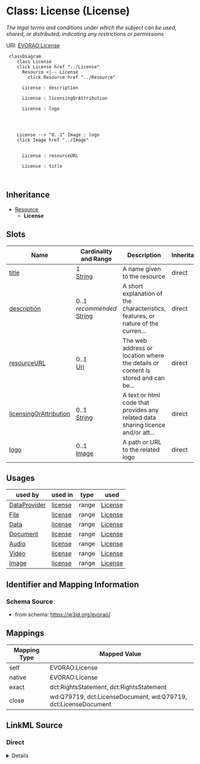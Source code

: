 

# Class: License (License) 


_The legal terms and conditions under which the subject can be used, shared, or distributed, indicating any restrictions or permissions_





URI: [EVORAO:License](https://w3id.org/evorao/License)






```mermaid
 classDiagram
    class License
    click License href "../License"
      Resource <|-- License
        click Resource href "../Resource"
      
      License : description
        
      License : licensingOrAttribution
        
      License : logo
        
          
    
    
    License --> "0..1" Image : logo
    click Image href "../Image"

        
      License : resourceURL
        
      License : title
        
      
```





## Inheritance
* [Resource](Resource.md)
    * **License**



## Slots

| Name | Cardinality and Range | Description | Inheritance |
| ---  | --- | --- | --- |
| [title](title.md) | 1 <br/> [String](String.md) | A name given to the resource | direct |
| [description](description.md) | 0..1 _recommended_ <br/> [String](String.md) | A short explanation of the characteristics, features, or nature of the curren... | direct |
| [resourceURL](resourceURL.md) | 0..1 <br/> [Uri](Uri.md) | The web address or location where the details or content is stored and can be... | direct |
| [licensingOrAttribution](licensingOrAttribution.md) | 0..1 <br/> [String](String.md) | A text or html code that provides any related data sharing licence and/or att... | direct |
| [logo](logo.md) | 0..1 <br/> [Image](Image.md) | A path or URL to the related logo | direct |





## Usages

| used by | used in | type | used |
| ---  | --- | --- | --- |
| [DataProvider](DataProvider.md) | [license](license.md) | range | [License](License.md) |
| [File](File.md) | [license](license.md) | range | [License](License.md) |
| [Data](Data.md) | [license](license.md) | range | [License](License.md) |
| [Document](Document.md) | [license](license.md) | range | [License](License.md) |
| [Audio](Audio.md) | [license](license.md) | range | [License](License.md) |
| [Video](Video.md) | [license](license.md) | range | [License](License.md) |
| [Image](Image.md) | [license](license.md) | range | [License](License.md) |






## Identifier and Mapping Information







### Schema Source


* from schema: https://w3id.org/evorao/




## Mappings

| Mapping Type | Mapped Value |
| ---  | ---  |
| self | EVORAO:License |
| native | EVORAO:License |
| exact | dct:RightsStatement, dct:RightsStatement |
| close | wd:Q79719, dct:LicenseDocument, wd:Q79719, dct:LicenseDocument |







## LinkML Source

<!-- TODO: investigate https://stackoverflow.com/questions/37606292/how-to-create-tabbed-code-blocks-in-mkdocs-or-sphinx -->

### Direct

<details>
```yaml
name: License
description: The legal terms and conditions under which the subject can be used, shared,
  or distributed, indicating any restrictions or permissions
title: License
from_schema: https://w3id.org/evorao/
exact_mappings:
- dct:RightsStatement
- dct:RightsStatement
close_mappings:
- wd:Q79719
- dct:LicenseDocument
- wd:Q79719
- dct:LicenseDocument
is_a: Resource
slots:
- title
- description
- resourceURL
- licensingOrAttribution
- logo
slot_usage:
  title:
    name: title
    description: A name given to the resource
    title: title
    comments:
    - 'The title of the item should be as short and descriptive as possible. E.g.
      for virus products it should basically be based on the following Pattern:

      ''Virus name'', ''virus host type'', ''collection year'', ''country of collection''
      ex ''suspected epidemiological origin'', ''genotype'', ''strain'', ''variant
      name or specific feature'
    close_mappings:
    - rdfs:label
    slot_uri: dct:title
    domain_of:
    - License
    - Dataset
    - DataService
    - Publication
    - Term
    - Certification
    range: string
    required: true
    multivalued: false
  description:
    name: description
    description: A short explanation of the characteristics, features, or nature of
      the current item
    title: description
    comments:
    - 'Describe this item in few lines. This description will serve as a summary to
      present the resource.

      '
    close_mappings:
    - schema:description
    slot_uri: dct:description
    domain_of:
    - License
    - Dataset
    - DataService
    - Term
    - PersonOrOrganization
    - File
    - ContactPoint
    - Certification
    range: string
    required: false
    recommended: true
    multivalued: false
  resourceURL:
    name: resourceURL
    description: The web address or location where the details or content is stored
      and can be accessed or downloaded.
    title: resource URL
    exact_mappings:
    - dct:license
    close_mappings:
    - schema:url
    domain_of:
    - License
    - Certification
    range: uri
    required: false
    multivalued: false
  licensingOrAttribution:
    name: licensingOrAttribution
    description: A text or html code that provides any related data sharing licence
      and/or attribution
    title: licensing or attribution
    exact_mappings:
    - dct:rights
    close_mappings:
    - schema:license
    domain_of:
    - License
    range: string
    required: false
    multivalued: false
  logo:
    name: logo
    description: A path or URL to the related logo
    title: logo
    domain_of:
    - License
    - PersonOrOrganization
    - Certification
    range: Image
    required: false
    multivalued: false

```
</details>

### Induced

<details>
```yaml
name: License
description: The legal terms and conditions under which the subject can be used, shared,
  or distributed, indicating any restrictions or permissions
title: License
from_schema: https://w3id.org/evorao/
exact_mappings:
- dct:RightsStatement
- dct:RightsStatement
close_mappings:
- wd:Q79719
- dct:LicenseDocument
- wd:Q79719
- dct:LicenseDocument
is_a: Resource
slot_usage:
  title:
    name: title
    description: A name given to the resource
    title: title
    comments:
    - 'The title of the item should be as short and descriptive as possible. E.g.
      for virus products it should basically be based on the following Pattern:

      ''Virus name'', ''virus host type'', ''collection year'', ''country of collection''
      ex ''suspected epidemiological origin'', ''genotype'', ''strain'', ''variant
      name or specific feature'
    close_mappings:
    - rdfs:label
    slot_uri: dct:title
    domain_of:
    - License
    - Dataset
    - DataService
    - Publication
    - Term
    - Certification
    range: string
    required: true
    multivalued: false
  description:
    name: description
    description: A short explanation of the characteristics, features, or nature of
      the current item
    title: description
    comments:
    - 'Describe this item in few lines. This description will serve as a summary to
      present the resource.

      '
    close_mappings:
    - schema:description
    slot_uri: dct:description
    domain_of:
    - License
    - Dataset
    - DataService
    - Term
    - PersonOrOrganization
    - File
    - ContactPoint
    - Certification
    range: string
    required: false
    recommended: true
    multivalued: false
  resourceURL:
    name: resourceURL
    description: The web address or location where the details or content is stored
      and can be accessed or downloaded.
    title: resource URL
    exact_mappings:
    - dct:license
    close_mappings:
    - schema:url
    domain_of:
    - License
    - Certification
    range: uri
    required: false
    multivalued: false
  licensingOrAttribution:
    name: licensingOrAttribution
    description: A text or html code that provides any related data sharing licence
      and/or attribution
    title: licensing or attribution
    exact_mappings:
    - dct:rights
    close_mappings:
    - schema:license
    domain_of:
    - License
    range: string
    required: false
    multivalued: false
  logo:
    name: logo
    description: A path or URL to the related logo
    title: logo
    domain_of:
    - License
    - PersonOrOrganization
    - Certification
    range: Image
    required: false
    multivalued: false
attributes:
  title:
    name: title
    description: A name given to the resource
    title: title
    comments:
    - 'The title of the item should be as short and descriptive as possible. E.g.
      for virus products it should basically be based on the following Pattern:

      ''Virus name'', ''virus host type'', ''collection year'', ''country of collection''
      ex ''suspected epidemiological origin'', ''genotype'', ''strain'', ''variant
      name or specific feature'
    from_schema: https://w3id.org/evorao/
    close_mappings:
    - rdfs:label
    rank: 1000
    slot_uri: dct:title
    alias: title
    owner: License
    domain_of:
    - License
    - Dataset
    - DataService
    - Publication
    - Term
    - Certification
    range: string
    required: true
    multivalued: false
  description:
    name: description
    description: A short explanation of the characteristics, features, or nature of
      the current item
    title: description
    comments:
    - 'Describe this item in few lines. This description will serve as a summary to
      present the resource.

      '
    from_schema: https://w3id.org/evorao/
    exact_mappings:
    - schema:description
    - schema:description
    close_mappings:
    - schema:description
    rank: 1000
    slot_uri: dct:description
    alias: description
    owner: License
    domain_of:
    - License
    - Dataset
    - DataService
    - Term
    - PersonOrOrganization
    - File
    - ContactPoint
    - Certification
    range: string
    required: false
    recommended: true
    multivalued: false
  resourceURL:
    name: resourceURL
    description: The web address or location where the details or content is stored
      and can be accessed or downloaded.
    title: resource URL
    from_schema: https://w3id.org/evorao/
    exact_mappings:
    - dct:license
    close_mappings:
    - schema:url
    rank: 1000
    alias: resourceURL
    owner: License
    domain_of:
    - License
    - Certification
    range: uri
    required: false
    multivalued: false
  licensingOrAttribution:
    name: licensingOrAttribution
    description: A text or html code that provides any related data sharing licence
      and/or attribution
    title: licensing or attribution
    from_schema: https://w3id.org/evorao/
    exact_mappings:
    - dct:rights
    close_mappings:
    - schema:license
    rank: 1000
    alias: licensingOrAttribution
    owner: License
    domain_of:
    - License
    range: string
    required: false
    multivalued: false
  logo:
    name: logo
    description: A path or URL to the related logo
    title: logo
    from_schema: https://w3id.org/evorao/
    rank: 1000
    alias: logo
    owner: License
    domain_of:
    - License
    - PersonOrOrganization
    - Certification
    range: Image
    required: false
    multivalued: false

```
</details>